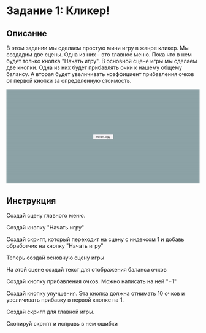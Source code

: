 # Задание 1: Кликер!

## Описание

В этом задании мы сделаем простую мини игру в жанре кликер. Мы создадим две сцены. Одна из них - это главное меню. Пока что в нем будет только кнопка "Начать игру". В основной сцене игры мы сделаем две кнопки. Одна из них будет прибавлять очки к нашему общему балансу. А вторая будет увеличивать коэффициент прибавления очков от первой кнопки за определенную стоимость.

<img src="https://github.com/copetonrob/YP_Unity_M4_W7/blob/main/img/Task1.gif" width="600"/>

## Инструкция

Создай сцену главного меню.

Создай кнопку "Начать игру"

Создай скрипт, который переходит на сцену с индексом 1 и добавь обработчик на кнопку "Начать игру"

Теперь создай основную сцену игры

На этой сцене создай текст для отображения баланса очков

Создай кнопку прибавления очков. Можно написать на ней "+1"

Создай кнопку улучшения. Эта кнопка должна отнимать 10 очков и увеличивать прибавку в первой кнопке на 1.

Создай скрипт для главной игры.

Скопируй скрипт и исправь в нем ошибки

